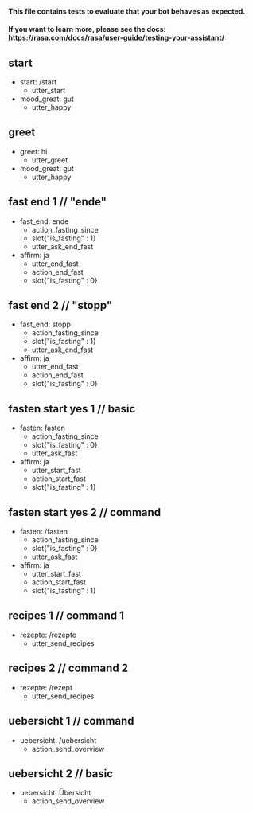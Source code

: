 #### This file contains tests to evaluate that your bot behaves as expected.
#### If you want to learn more, please see the docs: https://rasa.com/docs/rasa/user-guide/testing-your-assistant/

## start
* start: /start
  - utter_start
* mood_great: gut
  - utter_happy

## greet
* greet: hi
  - utter_greet
* mood_great: gut
  - utter_happy

## fast end 1 // "ende"
* fast_end: ende
  - action_fasting_since
  - slot{"is_fasting" : 1}
  - utter_ask_end_fast
* affirm: ja
  - utter_end_fast
  - action_end_fast
  - slot{"is_fasting" : 0}

## fast end 2 // "stopp"
* fast_end: stopp
  - action_fasting_since
  - slot{"is_fasting" : 1}
  - utter_ask_end_fast
* affirm: ja
  - utter_end_fast
  - action_end_fast
  - slot{"is_fasting" : 0}

## fasten start yes 1 // basic
* fasten: fasten
  - action_fasting_since
  - slot{"is_fasting" : 0}
  - utter_ask_fast
* affirm: ja
  - utter_start_fast
  - action_start_fast
  - slot{"is_fasting" : 1}

## fasten start yes 2 // command
* fasten: /fasten
  - action_fasting_since
  - slot{"is_fasting" : 0}
  - utter_ask_fast
* affirm: ja
  - utter_start_fast
  - action_start_fast
  - slot{"is_fasting" : 1}

## recipes 1 // command 1
* rezepte: /rezepte
  - utter_send_recipes

## recipes 2 // command 2
* rezepte: /rezept
  - utter_send_recipes

## uebersicht 1 // command
* uebersicht: /uebersicht
  - action_send_overview

## uebersicht 2 // basic
* uebersicht: Übersicht
  - action_send_overview
